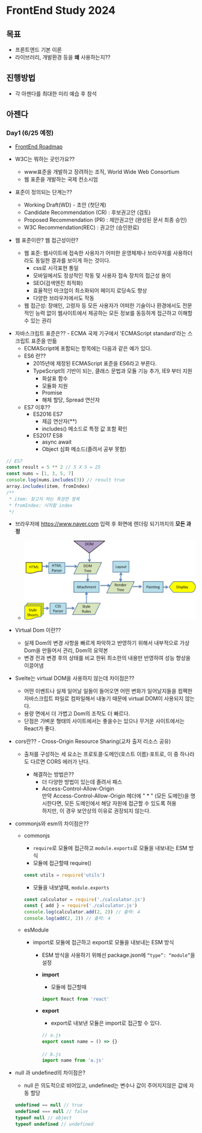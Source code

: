 # FrontEnd Study 2024

## 목표

- 프론트엔드 기본 이론
- 라이브러리, 개발환경 등을 **왜** 사용하는지??

## 진행방법

- 각 아젠다를 최대한 미리 예습 후 참석

## 아젠다

### Day1 (6/25 예정)

- [FrontEnd Roadmap](https://roadmap.sh/frontend)
- W3C는 뭐하는 곳인가요??

  - www표준을 개발하고 장려하는 조직, World Wide Web Consortium
  - 웹 표준을 개발하는 국제 컨소시엄

- 표준이 정의되는 단계는??

  - Working Draft(WD) - 초안 (첫단계)
  - Candidate Recommendation (CR) : 후보권고안 (검토)
  - Proposed Recommendation (PR) : 제안권고안 (완성된 문서 최종 승인)
  - W3C Recommendation(REC) : 권고안 (승인완료)

- 웹 표준이란? 웹 접근성이란?
  - 웹 표준: 웹사이트에 접속한 사용자가 어떠한 운영체제나 브라우저를 사용하더라도 동일한 결과를 보이게 하는 것이다.
    - css로 시각표현 통일
    - 모바일에서도 정상적인 작동 및 사용자 접속 장치의 접근성 용이
    - SEO(검색엔진 최적화)
    - 효율적인 마크업이 최소화되어 페이지 로딩속도 향상
    - 다양한 브라우저에서도 작동
  - 웹 접근성: 장애인, 고령자 등 모든 사용자가 어떠한 기술이나 환경에서도 전문적인 능력 없이 웹사이트에서 제공하는 모든 정보를 동등하게 접근하고 이해할 수 있는 권리

* 자바스크립트 표준은?? - ECMA 국제 기구에서 'ECMAScript standard'라는 스크립트 표준을 만듦
  - ECMAScript에 포함되는 항목에는 다음과 같은 예가 있다.
  - ES6 란??
    - 2015년에 제정된 ECMAScript 표준을 ES6라고 부른다.
    - TypeScript의 기반이 되는, 클래스 문법과 모듈 기능 추가, IE9 부터 지원
      - 화살표 함수
      - 모듈화 지원
      - Promise
      - 해체 할당, Spread 연산자
  - ES7 이후??
    - ES2016 ES7
      - 제곱 연산자(\*\*)
      - includes() 메소드로 특정 값 포함 확인
    - ES2017 ES8
      - async await
      - Object 심화 메소드(졸려서 공부 못함)

```javascript
// ES7
const result = 5 ** 2 // 5 X 5 = 25
const nums = [1, 3, 5, 7]
console.log(nums.includes(3)) // result true
array.includes(item, fromIndex)
/**
 * item: 찾고자 하는 특정한 항목
 * fromIndex: 시작할 index
 */
```

- 브라우저에 https://www.naver.com 입력 후 화면에 렌더링 되기까지의 **모든 과정**
  - ![alt text](image-2.png)
- Virtual Dom 이란??
  - 실제 Dom의 변경 사항을 빠르게 파악하고 반영하기 위해서 내부적으로 가상 Dom을 만들어서 관리, Dom의 요약본
  - 변경 전과 변경 후의 상태를 비교 한뒤 최소한의 내용만 반영하여 성능 향상을 이끌어냄
- Svelte는 virtual DOM을 사용하지 않는데 차이점은??

  - 어떤 이벤트나 실제 일어날 일들이 들어오면 어떤 변화가 일어날지들을 컴팩한 자바스크립트 파일로 컴파일해서 내놓기 때문에 virtual DOM이 사용되지 않는다.
  - 용량 면에서 더 가볍고 Dom의 조작도 더 빠르다.
  - 단점은 가벼운 형태의 사이트에서는 좋을수는 있으나 무거운 사이트에서는 React가 좋다.

- cors란?? - Cross-Origin Resource Sharing(교차 출저 리소스 공유)

  - 출처를 구성하는 세 요소는 프로토콜·도메인(호스트 이름)·포트로, 이 중 하나라도 다르면 CORS 에러가 난다.

    - 해결하는 방법은??
      - 더 다양한 방법이 있는데 졸려서 패스
      - Access-Control-Allow-Origin<br />
        만약 Access-Control-Allow-Origin 헤더에 " \* " (모든 도메인)을 명시한다면, 모든 도메인에서 해당 자원에 접근할 수 있도록 허용<br />
        하지만, 이 경우 보안상의 이유로 권장되지 않는다.

- commonjs와 esm의 차이점은??

  - commonjs
    - `require`로 모듈에 접근하고 `module.exports`로 모듈을 내보내는 ESM 방식
    - 모듈에 접근할때 require()
    ```javascript
    const utils = require('utils')
    ```
    - 모듈을 내보낼때, `module.exports`
    ```javascript
    const calculator = require('./calculator.js')
    const { add } = require('./calculator.js')
    console.log(calculator.add(2, 2)) // 출력: 4
    console.log(add(2, 2)) // 출력: 4
    ```
  - esModule

    - import로 모듈에 접근하고 export로 모듈을 내보내는 ESM 방식

      - ESM 방식을 사용하기 위해선 package.json에 `“type”: “module”`을 설정
      - **import**
        - 모듈에 접근할때
        ```javascript
        import React from 'react'
        ```
      - **export**

        - export로 내보낸 모듈은 import로 접근할 수 있다.

        ```javascript
        // a.js
        export const name = () => {}

        // b.js
        import name from 'a.js'
        ```

- null 과 undefined의 차이점은?
  - null 은 의도적으로 비어있고, undefined는 변수나 값이 주어지지않은 값에 자동 할당
  ```javascript
  undefined == null // true
  undefined === null // false
  typeof null // object
  typeof undefined // undefined
  ```
